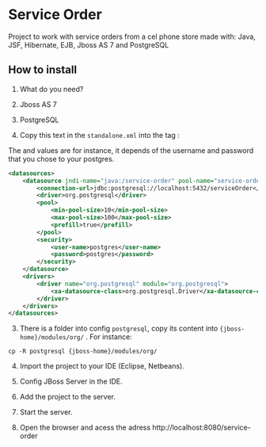 # Service Order
Project to work with service orders from a cel phone store made with: Java, JSF, Hibernate, EJB, Jboss AS 7 and PostgreSQL

## How to install

1. What do you need?

  1. Jboss AS 7
  2. PostgreSQL

2. Copy this text in the `standalone.xml` into the tag <subsystem xmlns="urn:jboss:domain:datasources:1.0">:

  The <user-name> and <password> values are for instance, it depends of the username and password that you chose to your postgres.

  ```xml
  <datasources>
      <datasource jndi-name="java:/service-order" pool-name="service-order" enabled="true" use-java-context="true">
          <connection-url>jdbc:postgresql://localhost:5432/serviceOrder</connection-url>
          <driver>org.postgresql</driver>
          <pool>
              <min-pool-size>10</min-pool-size>
              <max-pool-size>100</max-pool-size>
              <prefill>true</prefill>
          </pool>
          <security>
              <user-name>postgres</user-name>
              <password>postgres</password>
          </security>
      </datasource>
      <drivers>
          <driver name="org.postgresql" module="org.postgresql">
              <xa-datasource-class>org.postgresql.Driver</xa-datasource-class>
          </driver>
      </drivers>
  </datasources>
  ```

3. There is a folder into config `postgresql`, copy its content into `{jboss-home}/modules/org/` .
  For instance:

  ```
  cp -R postgresql {jboss-home}/modules/org/
  ```

4. Import the project to your IDE (Eclipse, Netbeans).

5. Config JBoss Server in the IDE.

6. Add the project to the server.

7. Start the server.

8. Open the browser and acess the adress http://localhost:8080/service-order
